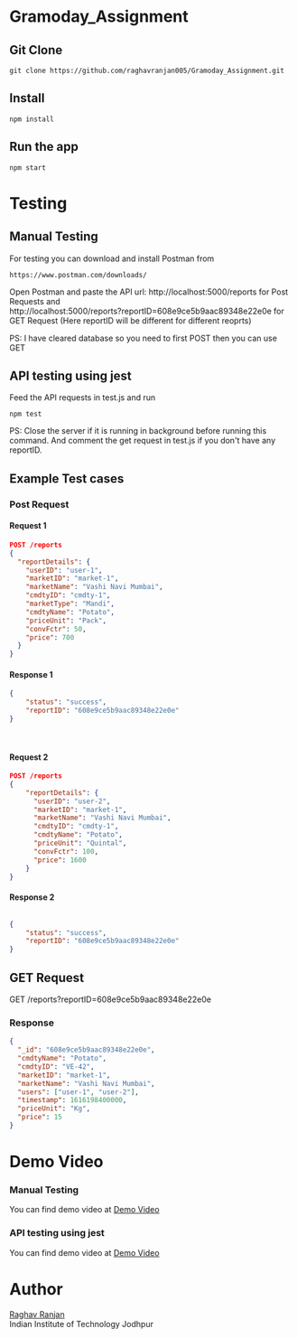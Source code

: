 # Gramoday_Assignment
## Git Clone
```
git clone https://github.com/raghavranjan005/Gramoday_Assignment.git
```

## Install

```
npm install
```

## Run the app


    npm start


# Testing

## Manual Testing
For testing you can download and install Postman from

```
https://www.postman.com/downloads/
```

Open Postman and paste the API url: http://localhost:5000/reports for Post Requests and<br/> http://localhost:5000/reports?reportID=608e9ce5b9aac89348e22e0e for GET Request (Here reportID will be different for different reoprts)

PS: I have cleared database so you need to first POST then you can use GET

## API testing using jest

Feed the API requests in test.js and run
```
npm test
```
PS: Close the server if it is running in background before running this command. And comment the get request in test.js if you don't have any reportID.
## Example Test cases

### Post Request

#### Request 1
```JSON
POST /reports
{
  "reportDetails": {
    "userID": "user-1",
    "marketID": "market-1",
    "marketName": "Vashi Navi Mumbai",
    "cmdtyID": "cmdty-1",
    "marketType": "Mandi",
    "cmdtyName": "Potato",
    "priceUnit": "Pack",
    "convFctr": 50,
    "price": 700
  }
}
```

#### Response 1
```JSON
{
	"status": "success",
	"reportID": "608e9ce5b9aac89348e22e0e"
}
```

<br/>

#### Request 2
```JSON
POST /reports
{ 
    "reportDetails": {
      "userID": "user-2",
      "marketID": "market-1",
      "marketName": "Vashi Navi Mumbai",
      "cmdtyID": "cmdty-1",
      "cmdtyName": "Potato",
      "priceUnit": "Quintal",
      "convFctr": 100,
      "price": 1600
    }
}
```

#### Response 2
```JSON

{
	"status": "success",
	"reportID": "608e9ce5b9aac89348e22e0e"
}
```

## GET Request

GET /reports?reportID=608e9ce5b9aac89348e22e0e

### Response
```JSON
{
  "_id": "608e9ce5b9aac89348e22e0e",
  "cmdtyName": "Potato",
  "cmdtyID": "VE-42",
  "marketID": "market-1",
  "marketName": "Vashi Navi Mumbai",
  "users": ["user-1", "user-2"],
  "timestamp": 1616198400000,
  "priceUnit": "Kg",
  "price": 15
}
```

# Demo Video 
 
 
 ### Manual Testing
 You can find demo video at [Demo Video](https://drive.google.com/drive/folders/1z28xBmJ3yVXteSe8-ReGEKDQabhKmUNE?usp=sharing)
 
 ### API testing using jest
 
 You can find demo video at [Demo Video](https://drive.google.com/drive/folders/1z28xBmJ3yVXteSe8-ReGEKDQabhKmUNE?usp=sharing)
 
 # Author
 [Raghav Ranjan](https://raghavranjan005.github.io/)<br/>
 Indian Institute of Technology Jodhpur
 

